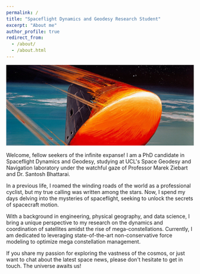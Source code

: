 ```yaml
---
permalink: /
title: "Spaceflight Dynamics and Geodesy Research Student"
excerpt: "About me"
author_profile: true
redirect_from: 
  - /about/
  - /about.html
---
```


<p align="center">
  <img src="/images/NASAreentry.png" alt="Reentry" width="600"/>
</p>

Welcome, fellow seekers of the infinite expanse! 
I am a PhD candidate in Spaceflight Dynamics and Geodesy, studying at UCL's Space Geodesy and Navigation laboratory under the watchful gaze of Professor Marek Ziebart and Dr. Santosh Bhattarai.

In a previous life, I roamed the winding roads of the world as a professional cyclist, but my true calling was written among the stars. Now, I spend my days delving into the mysteries of spaceflight, seeking to unlock the secrets of spacecraft motion. 

With a background in engineering, physical geography, and data science, I bring a unique perspective to my research on the dynamics and coordination of satellites amidst the rise of mega-constellations. Currently, I am dedicated to leveraging state-of-the-art non-conservative force modeling to optimize mega constellation management. 

If you share my passion for exploring the vastness of the cosmos, or just want to chat about the latest space news, please don't hesitate to get in touch. The universe awaits us!
